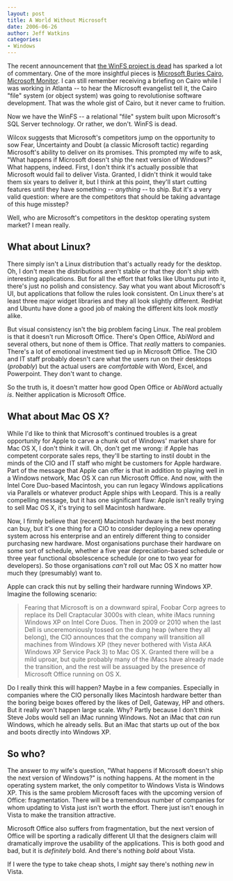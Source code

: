 ```yaml
---
layout: post
title: A World Without Microsoft
date: 2006-06-26
author: Jeff Watkins
categories:
- Windows
---
```


The recent announcement that [the WinFS project is dead](http://blogs.msdn.com/winfs/archive/2006/06/23/644706.aspx) has sparked a lot of commentary. One of the more insightful pieces is [Microsoft Buries Cairo](http://www.microsoftmonitor.com/archives/016205.html), [Microsoft Monitor](http://www.microsoftmonitor.com). I can still remember receiving a briefing on Cairo while I was working in Atlanta -- to hear the Microsoft evangelist tell it, the Cairo "file" system (or object system) was going to revolutionise software development. That was the whole gist of Cairo, but it never came to fruition.

Now we have the WinFS -- a relational "file" system built upon Microsoft's SQL Server technology. Or rather, we don't. WinFS is dead.

Wilcox suggests that Microsoft's competitors jump on the opportunity to sow Fear, Uncertainty and Doubt (a classic Microsoft tactic) regarding Microsoft's ability to deliver on its promises. This prompted my wife to ask, "What happens if Microsoft doesn't ship the next version of Windows?" What happens, indeed. First, I don't think it's actually possible that Microsoft would fail to deliver Vista. Granted, I didn't think it would take them six years to deliver it, but I think at this point, they'll start cutting features until they have something -- _anything_ -- to ship. But it's a very valid question: where are the competitors that should be taking advantage of this huge misstep?

Well, who are Microsoft's competitors in the desktop operating system market? I mean really.

## What about Linux? ##

There simply isn't a Linux distribution that's actually ready for the desktop. Oh, I don't mean the distributions aren't stable or that they don't ship with interesting applications. But for all the effort that folks like Ubuntu put into it, there's just no polish and consistency. Say what you want about Microsoft's UI, but applications that follow the rules look consistent. On Linux there's at least three major widget libraries and they all look slightly different. RedHat and Ubuntu have done a good job of making the different kits look _mostly_ alike.

But visual consistency isn't the big problem facing Linux. The real problem is that it doesn't run Microsoft Office. There's Open Office, AbiWord and several others, but none of them is Office. That _really_ matters to companies. There's a lot of emotional investment tied up in Microsoft Office. The CIO and IT staff probably doesn't care what the users run on their desktops (_probably_) but the actual users are _comfortable_ with Word, Excel, and Powerpoint. They don't want to change.

So the truth is, it doesn't matter how good Open Office or AbiWord actually _is_. Neither application is Microsoft Office.

## What about Mac OS X? ##

While I'd like to think that Microsoft's continued troubles is a great opportunity for Apple to carve a chunk out of Windows' market share for Mac OS X, I don't think it will. Oh, don't get me wrong: if Apple has competent corporate sales reps, they'll be starting to instil doubt in the minds of the CIO and IT staff who might be customers for Apple hardware. Part of the message that Apple can offer is that in addition to playing well in a Windows network, Mac OS X can run Microsoft Office. And now, with the Intel Core Duo-based Macintosh, you can run legacy Windows applications via Parallels or whatever product Apple ships with Leopard. This is a really compelling message, but it has one significant flaw: Apple isn't really trying to sell Mac OS X, it's trying to sell Macintosh hardware.

Now, I firmly believe that (recent) Macintosh hardware is the best money can buy, but it's one thing for a CIO to consider deploying a new operating system across his enterprise and an entirely different thing to consider purchasing new hardware. Most organisations purchase their hardware on some sort of schedule, whether a five year depreciation-based schedule or three year functional obsolescence schedule (or one to two year for developers). So those organisations _can't_ roll out Mac OS X no matter how much they (presumably) want to.

Apple can crack this nut by selling their hardware running Windows XP. Imagine the following scenario:

> Fearing that Microsoft is on a downward spiral, Foobar Corp agrees to replace its Dell Craptacular 3000s with clean, white iMacs running Windows XP on Intel Core Duos. Then in 2009 or 2010 when the last Dell is unceremoniously tossed on the dung heap (where they all belong), the CIO announces that the company will transition all machines from Windows XP (they never bothered with Vista AKA Windows XP Service Pack 3) to Mac OS X. Granted there will be a mild uproar, but quite probably many of the iMacs have already made the transition, and the rest will be assuaged by the presence of Microsoft Office running on OS X.

Do I really think this will happen? Maybe in a few companies. Especially in companies where the CIO personally likes Macintosh hardware better than the boring beige boxes offered by the likes of Dell, Gateway, HP and others. But it really won't happen large scale. Why? Partly because I don't think Steve Jobs would sell an iMac running Windows. Not an iMac that _can_ run Windows, which he already sells. But an iMac that starts up out of the box and boots directly into Windows XP.

## So who? ##

The answer to my wife's question, "What happens if Microsoft doesn't ship the next version of Windows?" is nothing happens. At the moment in the operating system market, the only competitor to Windows Vista is Windows XP. This is the same problem Microsoft faces with the upcoming version of Office: fragmentation. There will be a tremendous number of companies for whom updating to Vista just isn't worth the effort. There just isn't enough in Vista to make the transition attractive.

Microsoft Office also suffers from fragmentation, but the next version of Office will be sporting a radically different UI that the designers claim will dramatically improve the usability of the applications. This is both good and bad, but it is _definitely_ bold. And there's nothing _bold_ about Vista.

If I were the type to take cheap shots, I _might_ say there's nothing _new_ in Vista.